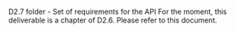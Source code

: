D2.7 folder - Set of requirements for the API
For the moment, this deliverable is a chapter of D2.6. Please refer to this document.
